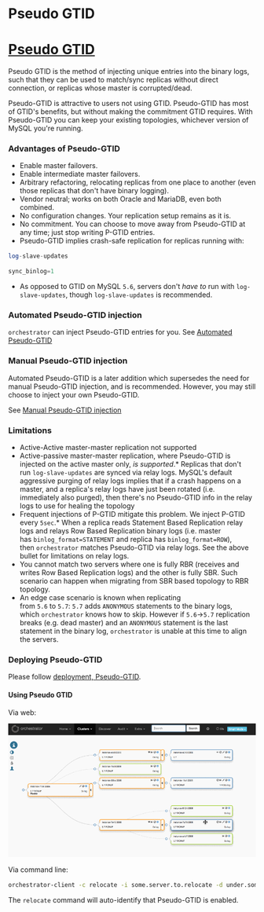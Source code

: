 # Pseudo GTID
# [Pseudo GTID](https://github.com/openark/orchestrator/blob/master/docs/pseudo-gtid.md)
Pseudo GTID is the method of injecting unique entries into the binary logs, such that they can be used to match/sync replicas without direct connection, or replicas whose master is corrupted/dead.

Pseudo-GTID is attractive to users not using GTID. Pseudo-GTID has most of GTID's benefits, but without making the commitment GTID requires. With Pseudo-GTID you can keep your existing topologies, whichever version of MySQL you're running.

### Advantages of Pseudo-GTID
* Enable master failovers.
* Enable intermediate master failovers.
* Arbitrary refactoring, relocating replicas from one place to another (even those replicas that don't have binary logging).
* Vendor neutral; works on both Oracle and MariaDB, even both combined.
* No configuration changes. Your replication setup remains as it is.
* No commitment. You can choose to move away from Pseudo-GTID at any time; just stop writing P-GTID entries.
* Pseudo-GTID implies crash-safe replication for replicas running with:

```sql
log-slave-updates
```
```sql
sync_binlog=1
```
* As opposed to GTID on MySQL `5.6`, servers don't *have to* run with `log-slave-updates`, though `log-slave-updates` is recommended.

### Automated Pseudo-GTID injection
`orchestrator` can inject Pseudo-GTID entries for you. See [Automated Pseudo-GTID](https://github.com/openark/orchestrator/blob/master/docs/configuration-discovery-pseudo-gtid.md#automated-pseudo-gtid-injection)

### Manual Pseudo-GTID injection
Automated Pseudo-GTID is a later addition which supersedes the need for manual Pseudo-GTID injection, and is recommended. However, you may still choose to inject your own Pseudo-GTID.

See [Manual Pseudo-GTID injection](https://github.com/openark/orchestrator/blob/master/docs/pseudo-gtid-manual-injection.md)

### Limitations
* Active-Active master-master replication not supported
* Active-passive master-master replication, where Pseudo-GTID is injected on the active master only, *is supported*.\* Replicas that don't run `log-slave-updates` are synced via relay logs. MySQL's default aggressive purging of relay logs implies that if a crash happens on a master, and a replica's relay logs have just been rotated (i.e. immediately also purged), then there's no Pseudo-GTID info in the relay logs to use for healing the topology
* Frequent injections of P-GTID mitigate this problem. We inject P-GTID every `5sec`.\* When a replica reads Statement Based Replication relay logs and relays Row Based Replication binary logs (i.e. master has `binlog_format=STATEMENT` and replica has `binlog_format=ROW`), then `orchestrator` matches Pseudo-GTID via relay logs. See the above bullet for limitations on relay logs.
* You cannot match two servers where one is fully RBR (receives and writes Row Based Replication logs) and the other is fully SBR. Such scenario can happen when migrating from SBR based topology to RBR topology.
* An edge case scenario is known when replicating from `5.6` to `5.7`: `5.7` adds `ANONYMOUS` statements to the binary logs, which `orchestrator` knows how to skip. However if `5.6`->`5.7` replication breaks (e.g. dead master) and an `ANONYMOUS` statement is the last statement in the binary log, `orchestrator` is unable at this time to align the servers.

### Deploying Pseudo-GTID
Please follow [deployment, Pseudo-GTID](https://github.com/openark/orchestrator/blob/master/docs/deployment.md#pseudo-gtid).

#### Using Pseudo GTID
Via web:

![image](images/oNJrGmL9ujg6O1bMUvXmoXIZ_ef2u_OjI2SRl2EUMQg.png)



Via command line:

```bash
orchestrator-client -c relocate -i some.server.to.relocate -d under.some.other.server
```
The `relocate` command will auto-identify that Pseudo-GTID is enabled.